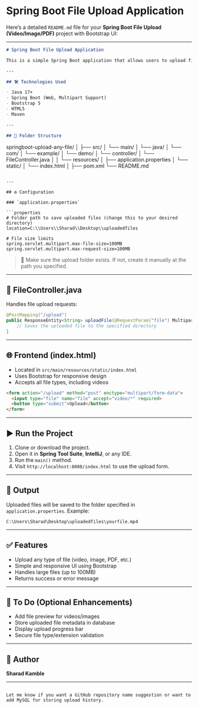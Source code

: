 
Spring Boot File Upload Application
===================================

Here’s a detailed `README.md` file for your **Spring Boot File Upload (Video/Image/PDF)** project with Bootstrap UI:

---

```markdown
# Spring Boot File Upload Application

This is a simple Spring Boot application that allows users to upload files (such as video, images, or PDFs) through a responsive Bootstrap-based HTML form. The uploaded files are saved to a specified folder on the local file system.

---

## 🛠️ Technologies Used

- Java 17+
- Spring Boot (Web, Multipart Support)
- Bootstrap 5
- HTML5
- Maven

---

## 📁 Folder Structure

```

springboot-upload-any-file/
│
├── src/
│   └── main/
│       └── java/
│           └── com/
│               └── example/
│                   └── demo/
│                       └── controller/
│                           └── FileController.java
│
│       └── resources/
│           ├── application.properties
│           └── static/
│               └── index.html
│
├── pom.xml
└── README.md

````

---

## ⚙️ Configuration

### `application.properties`

```properties
# Folder path to save uploaded files (change this to your desired directory)
location=C:\\Users\\Sharad\\Desktop\\uploadedfiles

# File size limits
spring.servlet.multipart.max-file-size=100MB
spring.servlet.multipart.max-request-size=100MB
````

> 📌 Make sure the upload folder exists. If not, create it manually at the path you specified.

---

## 📄 FileController.java

Handles file upload requests:

```java
@PostMapping("/upload")
public ResponseEntity<String> uploadFile(@RequestParam("file") MultipartFile file) {
    // Saves the uploaded file to the specified directory
}
```

---

## 🌐 Frontend (index.html)

* Located in `src/main/resources/static/index.html`
* Uses Bootstrap for responsive design
* Accepts all file types, including videos

```html
<form action="/upload" method="post" enctype="multipart/form-data">
  <input type="file" name="file" accept="video/*" required>
  <button type="submit">Upload</button>
</form>
```

---

## ▶️ Run the Project

1. Clone or download the project.
2. Open it in **Spring Tool Suite**, **IntelliJ**, or any IDE.
3. Run the `main()` method.
4. Visit `http://localhost:8080/index.html` to use the upload form.

---

## 📂 Output

Uploaded files will be saved to the folder specified in `application.properties`.
Example:

```
C:\Users\Sharad\Desktop\uploadedfiles\yourfile.mp4
```

---

## ✅ Features

* Upload any type of file (video, image, PDF, etc.)
* Simple and responsive UI using Bootstrap
* Handles large files (up to 100MB)
* Returns success or error message

---

## 📌 To Do (Optional Enhancements)

* Add file preview for videos/images
* Store uploaded file metadata in database
* Display upload progress bar
* Secure file type/extension validation

---

## 📧 Author

**Sharad Kamble**

---

```

Let me know if you want a GitHub repository name suggestion or want to add MySQL for storing upload history.
```

